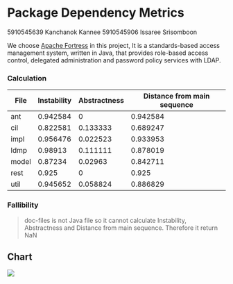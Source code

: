 # Package Dependency Metrics
5910545639 Kanchanok Kannee
5910545906 Issaree Srisomboon

We choose [Apache Fortress](https://projects.apache.org/project.html?directory-fortress) in this project, It is a standards-based access management system, written in Java, that provides role-based access control, delegated administration and password policy services with LDAP.

### Calculation

File | Instability | Abstractness | Distance from main sequence |
| ------ | ------ | ------ | ------ | 
| ant | 0.942584 | 0 | 0.942584 |
| cil | 0.822581 | 0.133333 | 0.689247 |
| impl | 0.956476 | 0.022523 | 0.933953 |
| ldmp | 0.98913 | 0.111111 | 0.878019 |
| model | 0.87234 | 0.02963 | 0.842711 |
| rest | 0.925 | 0 | 0.925 |
| util | 0.945652 | 0.058824 | 0.886829 |

###  Fallibility

> doc-files is not Java file so it cannot calculate Instability, Abstractness and Distance from main sequence. Therefore it return NaN

## Chart
![](https://imgur.com/df4kSJx.jpg)